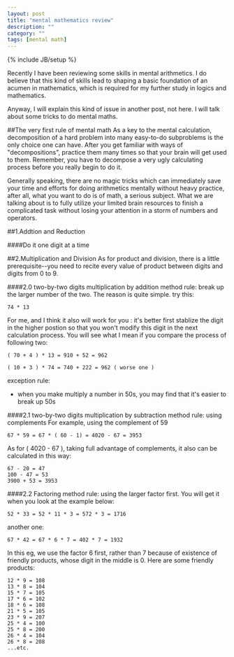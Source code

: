 ```yaml
---
layout: post
title: "mental mathematics review"
description: ""
category: ""
tags: [mental math]
---
```

{% include JB/setup %}

Recently I have been reviewing some skills in mental arithmetics. I do believe that this kind of skills lead to shaping a basic foundation of an acumen in mathematics, which is required for my further study in logics and mathematics.

Anyway, I will explain this kind of issue in another post, not here. I will talk about some tricks to do mental maths. 

##The very first rule of mental math
As a key to the mental calculation, decomposition of a hard problem into many easy-to-do subproblems is the only choice one can have. After you get familiar with ways of "decompositions", practice them many times so that your brain will get used to them. Remember, you have to decompose a very ugly calculating process before you really begin to do it.

Generally speaking, there are no magic tricks which can immediately save your time and efforts for doing arithmetics mentally without heavy practice, after all, what you want to do is of math, a serious subject. What we are talking about is to fully utilize your limited brain resources to finish a complicated task without losing your attention in a storm of numbers and operators.




##1.Addtion and Reduction

####Do it one digit at a time


##2.Multiplication and Division
As for product and division, there is a little prerequisite--you need to recite every value of product between digits and digits from 0 to 9.

####2.0 two-by-two digits multiplication by addition method
rule: break up the larger number of the two.
The reason is quite simple. try this:
	
	74 * 13

For me, and I think it also will work for you : it's better first stablize the digit in the higher postion so that you won't modify this digit in the next calculation process. You will see what I mean if you compare the process of following two: 

	( 70 + 4 ) * 13 = 910 + 52 = 962

	( 10 + 3 ) * 74 = 740 + 222 = 962 ( worse one )

exception rule:
+ when you make multiply a number in 50s, you may find that it's easier to break up 50s  

####2.1 two-by-two digits multiplication by subtraction method
rule: using complements
For example, using the complement of 59

	67 * 59 = 67 * ( 60 - 1) = 4020 - 67 = 3953

As for ( 4020 - 67 ), taking full advantage of complements, it also can be calculated in this way:

	67 - 20 = 47
	100 - 47 = 53
	3900 + 53 = 3953

####2.2 Factoring method
rule: using the larger factor first.
You will get it when you look at the example below:

	52 * 33 = 52 * 11 * 3 = 572 * 3 = 1716

another one:

	67 * 42 = 67 * 6 * 7 = 402 * 7 = 1932

In this eg, we use the factor 6 first, rather than 7 because of existence of friendly products, whose digit in the middle is 0. Here are some friendly products:

	12 * 9 = 108
	13 * 8 = 104
	15 * 7 = 105
	17 * 6 = 102
	18 * 6 = 108
	21 * 5 = 105
	23 * 9 = 207
	25 * 4 = 100
	25 * 8 = 200
	26 * 4 = 104
	26 * 8 = 208
	...etc.






